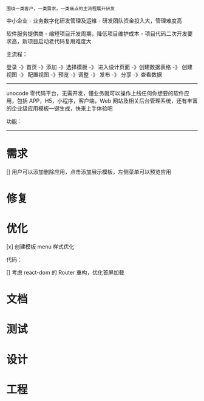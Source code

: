 `围绕一类客户，一类需求，一类痛点的主流程展开研发`

中小企业 - 业务数字化研发管理及运维 - 研发团队资金投入大，管理难度高

软件服务提供商 - 缩短项目开发周期，降低项目维护成本 - 项目代码二次开发要求高，新项目启动老代码复用难度大

主流程：

登录 -》首页 -》添加 -》选择模板 -》 进入设计页面 -》创建数据表格 -》 创建视图 -》 配置视图 -》预览 -》调整 -》 发布 -》 分享 -》查看数据

---

unocode 零代码平台，无需开发，懂业务就可以操作上线任何你想要的软件应用，包括 APP，H5，小程序，客户端，Web 网站及相关后台管理系统，还有丰富的企业级应用模板一键生成，快来上手体验吧

功能：

---

# 需求

[] 用户可以添加删除应用，点击添加展示模板，左侧菜单可以预览应用

# 修复


# 优化

[x] 创建模板 menu 样式优化

代码：

[] 考虑 react-dom 的 Router 重构，优化首屏加载


# 文档

# 测试

# 设计

# 工程
